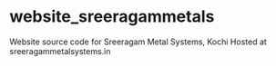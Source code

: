 # website_sreeragammetals
Website source code for Sreeragam Metal Systems, Kochi
Hosted at sreeragammetalsystems.in
